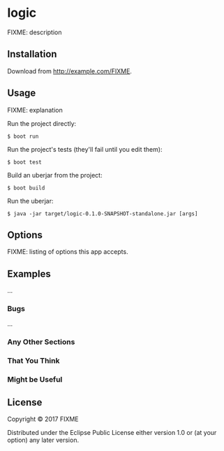 # logic

FIXME: description

## Installation

Download from http://example.com/FIXME.

## Usage

FIXME: explanation

Run the project directly:

    $ boot run

Run the project's tests (they'll fail until you edit them):

    $ boot test

Build an uberjar from the project:

    $ boot build

Run the uberjar:

    $ java -jar target/logic-0.1.0-SNAPSHOT-standalone.jar [args]

## Options

FIXME: listing of options this app accepts.

## Examples

...

### Bugs

...

### Any Other Sections
### That You Think
### Might be Useful

## License

Copyright © 2017 FIXME

Distributed under the Eclipse Public License either version 1.0 or (at
your option) any later version.
